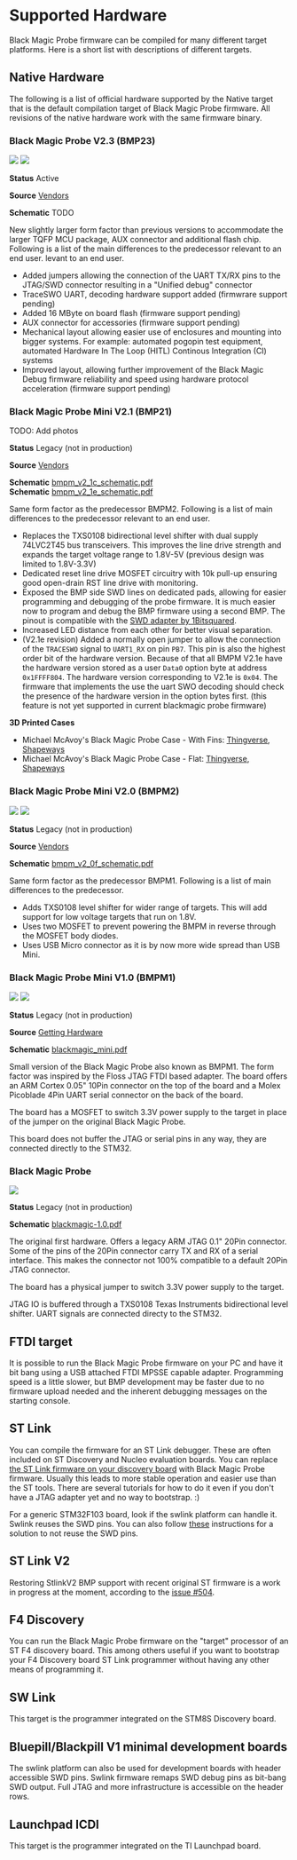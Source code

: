 # Supported Hardware

Black Magic Probe firmware can be compiled for many different target platforms. Here is a short list with descriptions of different targets.

## Native Hardware

The following is a list of official hardware supported by the Native target that is the default compilation target of Black Magic Probe firmware.  All revisions of the native hardware work with the same firmware binary.

### Black Magic Probe V2.3 (BMP23)

![](_assets/bmp23-top.jpg)
![](_assets/bmp23-bottom.jpg)

**Status** Active

**Source** [Vendors](index.md#getting-hardware)

**Schematic** TODO

New slightly larger form factor than previous versions to accommodate the larger TQFP MCU package, AUX connector and additional flash chip. Following is a list of the main differences to the predecessor relevant to an end user.
levant to an end user.

* Added jumpers allowing the connection of the UART TX/RX pins to the JTAG/SWD connector resulting in a "Unified debug" connector
* TraceSWO UART, decoding hardware support added (firmwrare support pending)
* Added 16 MByte on board flash (firmware support pending)
* AUX connector for accessories (firmware support pending)
* Mechanical layout allowing easier use of enclosures and mounting into bigger systems. For example: automated pogopin test equipment, automated Hardware In The Loop (HITL) Continous Integration (CI) systems
* Improved layout, allowing further improvement of the Black Magic Debug firmware reliability and speed using hardware protocol acceleration (firmware support pending)

### Black Magic Probe Mini V2.1 (BMP21)

TODO: Add photos

**Status** Legacy (not in production)

**Source** [Vendors](index.md#getting-hardware)

**Schematic** [bmpm_v2_1c_schematic.pdf](_assets/bmpm_v2_1c_schematic.pdf)  
**Schematic** [bmpm_v2_1e_schematic.pdf](_assets/bmpm_v2_1e_schematic.pdf)

Same form factor as the predecessor BMPM2. Following is a list of main differences to the predecessor relevant to an end user.

* Replaces the TXS0108 bidirectional level shifter with dual supply 74LVC2T45 bus transceivers. This improves the line drive strength and expands the target voltage range to 1.8V-5V (previous design was limited to 1.8V-3.3V)
* Dedicated reset line drive MOSFET circuitry with 10k pull-up ensuring good open-drain RST line drive with monitoring.
* Exposed the BMP side SWD lines on dedicated pads, allowing for easier programming and debugging of the probe firmware. It is much easier now to program and debug the BMP firmware using a second BMP. The pinout is compatible with the [SWD adapter by 1Bitsquared](https://1bitsquared.com/products/jtag-swd-adapter).
* Increased LED distance from each other for better visual separation.
* (V2.1e revision) Added a normally open jumper to allow the connection of the `TRACESWO` signal to `UART1_RX` on pin `PB7`. This pin is also the highest order bit of the hardware version. Because of that all BMPM V2.1e have the hardware version stored as a user `Data0` option byte at address `0x1FFFF804`. The hardware version corresponding to V2.1e is `0x04`. The firmware that implements the use the uart SWO decoding should check the presence of the hardware version in the option bytes first. (this feature is not yet supported in current blackmagic probe firmware)

**3D Printed Cases**
* Michael McAvoy's Black Magic Probe Case - With Fins: [Thingverse](https://www.thingiverse.com/thing:2387688), [Shapeways](https://www.shapeways.com/product/ZCZRTYJJ9/case-black-magic-probe-with-fins) 
* Michael McAvoy's Black Magic Probe Case - Flat: [Thingverse](https://www.thingiverse.com/thing:2401662), [Shapeways](https://www.shapeways.com/product/JG6NTERVG/case-black-magic-probe-flat)

### Black Magic Probe Mini V2.0 (BMPM2)

![](_assets/bmpm2-black-final-top.jpg)
![](_assets/bmpm2-black-final-bottom.jpg)

**Status** Legacy (not in production)

**Source** [Vendors](index.md#getting-hardware)

**Schematic** [bmpm_v2_0f_schematic.pdf](_assets/bmpm_v2_0f_schematic.pdf)

Same form factor as the predecessor BMPM1. Following is a list of main differences to the predecessor.

* Adds TXS0108 level shifter for wider range of targets. This will add support for low voltage targets that run on 1.8V.
* Uses two MOSFET to prevent powering the BMPM in reverse through the MOSFET body diodes.
* Uses USB Micro connector as it is by now more wide spread than USB Mini.

### Black Magic Probe Mini V1.0 (BMPM1)

![](_assets/bmpm1-top.jpg)
![](_assets/bmpm1-bottom.jpg)

**Status** Legacy (not in production)

**Source** [Getting Hardware](index.md#getting-hardware)

**Schematic** [blackmagic_mini.pdf](_assets/blackmagic_mini.pdf)

Small version of the Black Magic Probe also known as BMPM1. The form factor was inspired by the Floss JTAG FTDI based adapter. The board offers an ARM Cortex 0.05" 10Pin connector on the top of the board and a Molex Picoblade 4Pin UART serial connector on the back of the board.

The board has a MOSFET to switch 3.3V power supply to the target in place of the jumper on the original Black Magic Probe.

This board does not buffer the JTAG or serial pins in any way, they are connected directly to the STM32.

### Black Magic Probe

![](_assets/bmp1-top.jpg)

**Status** Legacy (not in production)

**Schematic** [blackmagic-1.0.pdf](_assets/blackmagic-1.0.pdf)

The original first hardware. Offers a legacy ARM JTAG 0.1" 20Pin connector. Some of the pins of the 20Pin connector carry TX and RX of a serial interface. This makes the connector not 100% compatible to a default 20Pin JTAG connector.

The board has a physical jumper to switch 3.3V power supply to the target.

JTAG IO is buffered through a TXS0108 Texas Instruments bidirectional level shifter.  UART signals are connected directy to the STM32.

## FTDI target

It is possible to run the Black Magic Probe firmware on your PC and have it bit bang using a USB attached FTDI MPSSE capable adapter. Programming speed is a little slower, but BMP development may be faster due to no firmware upload needed and the inherent debugging messages on the starting console. 

## ST Link

You can compile the firmware for an ST Link debugger. These are often included on ST Discovery and Nucleo evaluation boards. You can replace [the ST Link firmware on your discovery board](http://esden.net/2014/12/29/black-magic-discovery/) with Black Magic Probe firmware. Usually this leads to more stable operation and easier use than the ST tools. There are several tutorials for how to do it even if you don't have a JTAG adapter yet and no way to bootstrap. :)

For a generic STM32F103 board, look if the swlink platform can handle it. Swlink reuses the SWD pins.
You can also follow [these](https://medium.com/@paramaggarwal/converting-an-stm32f103-board-to-a-black-magic-probe-c013cf2cc38c#.btn6lnwqe) instructions for a solution to not reuse the SWD pins.

## ST Link V2

Restoring StlinkV2 BMP support with recent original ST firmware is a work in progress at the moment, according to the [issue #504](https://github.com/blacksphere/blackmagic/issues/504#issuecomment-525399540).

## F4 Discovery

You can run the Black Magic Probe firmware on the "target" processor of an ST F4 discovery board. This among others useful if you want to bootstrap your F4 Discovery board ST Link programmer without having any other means of programming it.

## SW Link

This target is the programmer integrated on the STM8S Discovery board.

## Bluepill/Blackpill V1 minimal development boards

The swlink platform can also be used for development boards with header accessible SWD pins. Swlink firmware remaps SWD debug pins as bit-bang SWD output. Full JTAG and more infrastructure is accessible on the header rows.

## Launchpad ICDI

This target is the programmer integrated on the TI Launchpad board.
